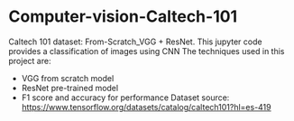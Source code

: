 # Computer-vision-Caltech-101
Caltech 101 dataset: From-Scratch_VGG + ResNet. This jupyter code provides a classification of images using CNN The techniques used in this project are:
- VGG from scratch model
- ResNet pre-trained model
- F1 score and accuracy for performance
Dataset source: https://www.tensorflow.org/datasets/catalog/caltech101?hl=es-419
